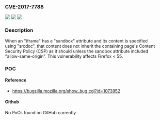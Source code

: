 ### [CVE-2017-7788](https://cve.mitre.org/cgi-bin/cvename.cgi?name=CVE-2017-7788)
![](https://img.shields.io/static/v1?label=Product&message=Firefox&color=blue)
![](https://img.shields.io/static/v1?label=Version&message=%3C%2055%20&color=brighgreen)
![](https://img.shields.io/static/v1?label=Vulnerability&message=Sandboxed%20about%3Asrcdoc%20iframes%20do%20not%20inherit%20CSP%20directives&color=brighgreen)

### Description

When an "iframe" has a "sandbox" attribute and its content is specified using "srcdoc", that content does not inherit the containing page's Content Security Policy (CSP) as it should unless the sandbox attribute included "allow-same-origin". This vulnerability affects Firefox < 55.

### POC

#### Reference
- https://bugzilla.mozilla.org/show_bug.cgi?id=1073952

#### Github
No PoCs found on GitHub currently.

